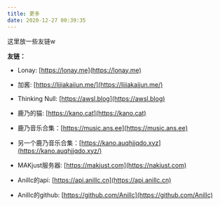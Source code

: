 ```yaml
---
title: 更多
date: 2020-12-27 00:39:35
---
```


这里放一些友链w  

__友链：__  

- Lonay: [https://lonay.me](https://lonay.me)  

- 加酱: [https://lijiakaijun.me/](https://lijiakaijun.me/)  

- Thinking Null: [https://awsl.blog](https://awsl.blog)  

- 鹿乃的猫: [https://kano.cat](https://kano.cat)  

- 鹿乃音乐合集：[https://music.ans.ee](https://music.ans.ee)  

- 另一个鹿乃音乐合集：[https://kano.auqhjjqdo.xyz](https://kano.auqhjjqdo.xyz/)  

- MAKjust服务器: [https://makjust.com](https://nakjust.com)  

- Anillc的api: [https://api.anillc.cn](https://api.anillc.cn)  

- Anillc的github: [https://github.com/Anillc](https://github.com/Anillc)  

